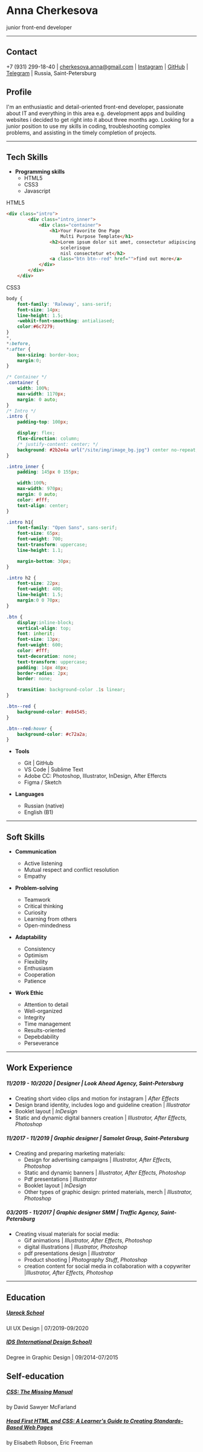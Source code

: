 # Anna Cherkesova
junior front-end developer

___

## Contact
+7 (931) 299-18-40 | cherkesova.anna@gmail.com | [Instagram](https://www.instagram.com/cherkesova/) | [GitHub](https://github.com/Cherkesova) | [Telegram](https://t.me/annacherkesova) | Russia, Saint-Petersburg

## Profile
I'm an enthusiastic and detail-oriented front-end developer, passionate about IT and everything in this area e.g. development apps and building websites i decided to get right into it about three months ago. Looking for a junior position to use my skills in coding, troubleshooting complex problems, and assisting in the timely completion of projects.
___
## Tech Skills
- **Programming skills**
    - HTML5
    - CSS3
    - Javascript

HTML5
```html
<div class="intro">
		<div class="intro_inner">
			<div class="container">
				<h1>Your Favorite One Page
					Multi Purpose Template</h1>
				<h2>Lorem ipsum dolor sit amet, consectetur adipiscing elit. Praesent commodo cursus magna vel
					scelerisque
					nisl consectetur et</h2>
				<a class="btn btn--red" href="">find out more</a>
			</div>
		</div>
	</div>
```
CSS3

```css
body {
	font-family: 'Raleway', sans-serif;
	font-size: 14px;
	line-height: 1.5;
	-webkit-font-smoothing: antialiased;
	color:#6c7279;
}
*,
*:before,
*:after {
	box-sizing: border-box;
	margin:0;
}

/* Container */
.container {
	width: 100%;
	max-width: 1170px;
	margin: 0 auto;
}
/* Intro */
.intro {
	padding-top: 100px;

	display: flex;
	flex-direction: column;
	/* justify-content: center; */
	background: #2b2e4a url("/site/img/image_bg.jpg") center no-repeat;
}

.intro_inner {
	padding: 145px 0 155px;

	width:100%;
	max-width: 970px;
	margin: 0 auto;
	color: #fff;
	text-align: center;
}

.intro h1{
	font-family: "Open Sans", sans-serif;
	font-size: 65px;
	font-weight: 700;
	text-transform: uppercase;
	line-height: 1.1;

	margin-bottom: 30px;
}

.intro h2 {
	font-size: 22px;
	font-weight: 400;
	line-height: 1.5;
	margin:0 0 70px;
}

.btn {
	display:inline-block;
	vertical-align: top;
	font: inherit;
	font-size: 13px;
	font-weight: 600;
	color: #fff;
	text-decoration: none;
	text-transform: uppercase;
	padding: 14px 40px;
	border-radius: 2px;
	border: none;

	transition: background-color .1s linear;
}

.btn--red {
	background-color: #e84545;
}

.btn--red:hover {
	background-color: #c72a2a;
}
```


- **Tools**
    - Git | GitHub
    - VS Code | Sublime Text
    - Adobe CC: Photoshop, Illustrator, InDesign, After Effercts
    - Figma / Sketch

- **Languages**
    - Russian (native)
    - English (B1)
    
___
## Soft Skills
- **Communication**
    - Active listening
    - Mutual respect and conflict resolution
    - Empathy

- **Problem-solving**
    - Teamwork
    - Critical thinking 
    - Curiosity
    - Learning from others
    - Open-mindedness

- **Adaptability**
    - Consistency
    - Optimism
    - Flexibility
    - Enthusiasm
    - Cooperation
    - Patience


- **Work Ethic**
    - Attention to detail
    - Well-organized
    - Integrity
    - Time management
    - Results-oriented
    - Depebdability
    - Perseverance

___
## Work Experience
##### 11/2019 - 10/2020 | Designer | Look Ahead Agency, Saint-Petersburg
- Creating short video clips and motion for instagram | *After Effects*
- Design brand identity, includes logo and guideline creation | *Illustrator*
- Booklet layout | *InDesign*
- Static and dynamic digital banners creation | *Illustrator, After Effects, Photoshop*

##### 11/2017 - 11/2019 | Graphic designer | Samolet Group, Saint-Petersburg
- Creating and preparing marketing materials:
   - Design for advertising campaigns | *Illustrator, After Effects, Photoshop*
   - Static and dynamic banners | *Illustrator, After Effects, Photoshop*
   - Pdf presentations | *Illustrator*
   - Booklet layout | *InDesign*
   - Other types of graphic design: printed materials, merch | *Illustrator, Photoshop*
   
##### 03/2015 - 11/2017 | Graphic designer SMM | Traffic Agency, Saint-Petersburg
- Creating visual materials for social media:
    - Gif animations | *Illustrator, After Effects, Photoshop*
    - digital illustrations | *Illustrator, Photoshop*
    - pdf presentations design | *Illustrator*
    - Product shooting | *Photography Stuff*, *Photoshop*
    - creation content for social media in collaboration with a copywriter |*Illustrator, After Effects, Photoshop*

___
## Education
##### [Uprock School](https://school.uprock.ru/)
UI UX Design | 07/2019-09/2020  

##### [IDS (International Design School)](https://designschool.ru/)
Degree in Graphic Design | 09/2014-07/2015 

## Self-education
##### [CSS: The Missing Manual](https://www.amazon.com/CSS-Missing-David-Sawyer-McFarland/dp/1491918055#:~:text=David%20Sawyer%20McFarland%2C%20president%20of,Dreamweaver%2C%20CSS%2C%20and%20JavaScript.)
by David Sawyer McFarland

##### [Head First HTML and CSS: A Learner's Guide to Creating Standards-Based Web Pages](https://www.amazon.com/CSS-Missing-David-Sawyer-McFarland/dp/1491918055#:~:text=David%20Sawyer%20McFarland%2C%20president%20of,Dreamweaver%2C%20CSS%2C%20and%20JavaScript.)
by Elisabeth Robson, Eric Freeman